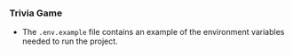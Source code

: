 ### Trivia Game

- The `.env.example` file contains an example of the environment variables needed to run the project.
